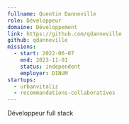 ```yaml
---
fullname: Quentin Danneville
role: Développeur
domaine: Développement
link: https://github.com/qdanneville
github: qdanneville
missions:
  - start: 2022-06-07
    end: 2023-11-01
    status: independent
    employer: DINUM
startups:
  - urbanvitaliz
  - recommandations-collaboratives
---
```


Développeur full stack
